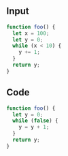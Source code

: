 
## Input

```javascript
function foo() {
  let x = 100;
  let y = 0;
  while (x < 10) {
    y += 1;
  }
  return y;
}

```

## Code

```javascript
function foo() {
  let y = 0;
  while (false) {
    y = y + 1;
  }
  return y;
}

```
      